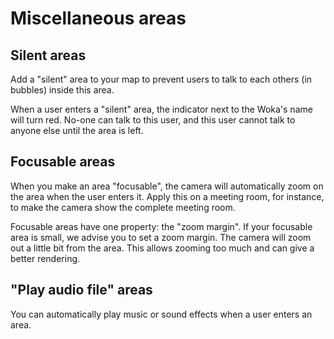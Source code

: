 # Miscellaneous areas

## Silent areas

Add a "silent" area to your map to prevent users to talk to each others (in bubbles) inside this area.

When a user enters a "silent" area, the indicator next to the Woka's name will turn red.
No-one can talk to this user, and this user cannot talk to anyone else until the area is left.

## Focusable areas

When you make an area "focusable", the camera will automatically zoom on the area when the user enters it.
Apply this on a meeting room, for instance, to make the camera show the complete meeting room.

Focusable areas have one property: the "zoom margin".
If your focusable area is small, we advise you to set a zoom margin. The camera will zoom out a little bit from 
the area. This allows zooming too much and can give a better rendering.

## "Play audio file" areas

You can automatically play music or sound effects when a user enters an area.
